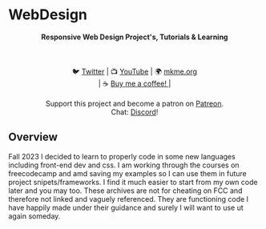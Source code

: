 # WebDesign


<p align="center">
<b>Responsive Web Design Project's, Tutorials &amp; Learning   </b><br>
<br><br>
<br>🐦 <a href="https://twitter.com/mkmeorg">Twitter</a>
| 📺 <a href="https://www.youtube.com/mkmeorg">YouTube</a>
| 🌍 <a href="http://www.mkme.org">mkme.org</a><br>
| ☕ <a href="https://ko-fi.com/mkmeorg">Buy me a coffee! </a> |<br>
<br>
Support this project and become a patron on <a href="https://www.patreon.com/EricWilliam">Patreon</a>.<br>
Chat: <a href="https://discord.gg/j9S4Fgv">Discord</a></b>!
</p>


## Overview

Fall 2023 I decided to learn to properly code in some new languages including front-end dev and css. I am working through the courses on freecodecamp and amd saving my examples so I can use them in future project snipets/frameworks.  I find it much easier to start from my own code later and you may too. These archives are not for cheating on FCC and therefore not linked and vaguely referenced. They are functioning code I have happily made under their guidance and surely I will want to use ut again someday. 
